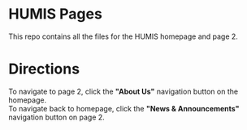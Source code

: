 # HUMIS Pages
This repo contains all the files for the HUMIS homepage and page 2.

# Directions
To navigate to page 2, click the **"About Us"** navigation button on the homepage. </br>
To navigate back to homepage, click the **"News & Announcements"** navigation button on page 2.
